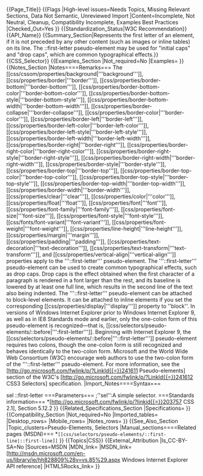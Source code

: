 {{Page_Title}}
{{Flags
|High-level issues=Needs Topics, Missing Relevant Sections, Data Not Semantic, Unreviewed Import
|Content=Incomplete, Not Neutral, Cleanup, Compatibility Incomplete, Examples Best Practices
|Checked_Out=Yes
}}
{{Standardization_Status|W3C Recommendation}}
{{API_Name}}
{{Summary_Section|Represents the first letter of an element, if it is not preceded by any other content (such as images or inline tables) on its line. The ::first-letter pseudo-element may be used for "initial caps" and "drop caps", which are common typographical effects.}}
{{CSS_Selector}}
{{Examples_Section
|Not_required=No
|Examples=
}}
{{Notes_Section
|Notes====Remarks===
The [[css/cssom/properties/background|'''background''']], [[css/properties/border|'''border''']], 
[[css/properties/border-bottom|'''border-bottom''']], [[css/properties/border-bottom-color|'''border-bottom-color''']], [[css/properties/border-bottom-style|'''border-bottom-style''']], [[css/properties/border-bottom-width|'''border-bottom-width''']], [[css/properties/border-collapse|'''border-collapse''']], [[css/properties/border-color|'''border-color''']], [[css/properties/border-left|'''border-left''']], [[css/properties/border-left-color|'''border-left-color''']], [[css/properties/border-left-style|'''border-left-style''']], [[css/properties/border-left-width|'''border-left-width''']], [[css/properties/border-right|'''border-right''']], [[css/properties/border-right-color|'''border-right-color''']], [[css/properties/border-right-style|'''border-right-style''']], [[css/properties/border-right-width|'''border-right-width''']], [[css/properties/border-style|'''border-style''']], [[css/properties/border-top|'''border-top''']], [[css/properties/border-top-color|'''border-top-color''']], [[css/properties/border-top-style|'''border-top-style''']], [[css/properties/border-top-width|'''border-top-width''']], [[css/properties/border-width|'''border-width''']], 
[[css/properties/clear|'''clear''']], [[css/properties/color|'''color''']],
[[css/properties/float|'''float''']], [[css/properties/font|'''font''']], 
[[css/properties/font-family|'''font-family''']], [[css/properties/font-size|'''font-size''']], [[css/properties/font-style|'''font-style''']], [[css/fonts/font-variant|'''font-variant''']], [[css/properties/font-weight|'''font-weight''']], 
[[css/properties/line-height|'''line-height''']], [[css/properties/margin|'''margin''']], [[css/properties/padding|'''padding''']], [[css/properties/text-decoration|'''text-decoration''']], 
[[css/properties/text-transform|'''text-transform''']], and [[css/properties/vertical-align|'''vertical-align''']] properties apply to the '''::first-letter''' pseudo-element.
The '''::first-letter''' pseudo-element can be used to create common typographical effects, such as drop caps.  Drop caps is the effect obtained when the first character of a paragraph is rendered in a font larger than the rest, and its baseline is lowered by at least one full line, which results in the second line of the text also being indented.
The '''::first-letter''' pseudo-element can be attached to block-level elements.  It can be attached to inline elements if you set the corresponding [[css/properties/display|'''display''']] property to ''block''.
In versions of Windows Internet Explorer prior to Windows Internet Explorer 9, as well as in IE8 Standards mode and earlier, only the one-colon form of this pseudo-element is recognized—that is, [[css/selectors/pseudo-elements/::before|''':first-letter''']].
Beginning with Internet Explorer 9, the [[css/selectors/pseudo-elements/::before|'''::first-letter''']] pseudo-element requires two colons, though the one-colon form is still recognized and behaves identically to the two-colon form. Microsoft and the World Wide Web Consortium (W3C) encourage web authors to use the two-colon form of the '''::first-letter''' pseudo-element. For more information, see the [http://go.microsoft.com/fwlink/p/?LinkId{{=}}241611 Pseudo-elements] section of the W3C's [http://go.microsoft.com/fwlink/p/?LinkId{{=}}241612 CSS3 Selectors] specification.
|Import_Notes====Syntax===

sel
::first-letter
===Parameters===
;''sel'':A simple selector.
===Standards information===
*[http://go.microsoft.com/fwlink/p/?linkid{{=}}203757 CSS 2.1], Section 5.12.2
}}
{{Related_Specifications_Section
|Specifications=
}}
{{Compatibility_Section
|Not_required=No
|Imported_tables=
|Desktop_rows=
|Mobile_rows=
|Notes_rows=
}}
{{See_Also_Section
|Topic_clusters=Pseudo-Elements, Selectors
|Manual_sections====Related pages (MSDN)===
*<code>[[css/selectors/pseudo-elements/::first-line|::first-line]]</code>
}}
{{Topics|CSS}}
{{External_Attribution
|Is_CC-BY-SA=No
|Sources=MSDN
|MDN_link=
|MSDN_link=[http://msdn.microsoft.com/en-us/library/ie/hh828809%28v=vs.85%29.aspx Windows Internet Explorer API reference]
|HTML5Rocks_link=
}}